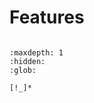 # Features

```{include} /_common/features_points.md
```

```{toctree}
:maxdepth: 1
:hidden:
:glob:

[!_]*
```